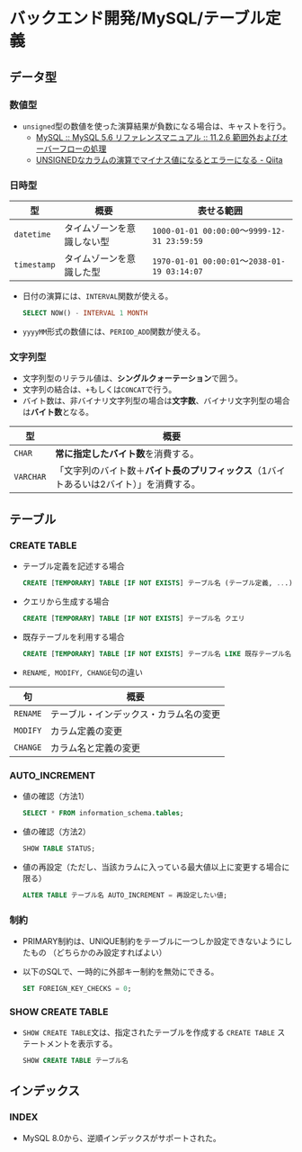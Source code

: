 # バックエンド開発/MySQL/テーブル定義

## データ型

### 数値型

- `unsigned`型の数値を使った演算結果が負数になる場合は、キャストを行う。
  - [MySQL :: MySQL 5.6 リファレンスマニュアル :: 11.2.6 範囲外およびオーバーフローの処理](https://dev.mysql.com/doc/refman/5.6/ja/out-of-range-and-overflow.html)
  - [UNSIGNEDなカラムの演算でマイナス値になるとエラーになる - Qiita](https://qiita.com/cufh/items/ed6203f368f1ec1bf3a7)

### 日時型

| 型          | 概要                       | 表せる範囲                                   |
| ----------- | -------------------------- | -------------------------------------------- |
| `datetime`  | タイムゾーンを意識しない型 | `1000-01-01 00:00:00`～`9999-12-31 23:59:59` |
| `timestamp` | タイムゾーンを意識した型   | `1970-01-01 00:00:01`〜`2038-01-19 03:14:07` |

- 日付の演算には、`INTERVAL`関数が使える。

  ```sql
  SELECT NOW() - INTERVAL 1 MONTH
  ```

- `yyyyMM`形式の数値には、`PERIOD_ADD`関数が使える。

### 文字列型

- 文字列型のリテラル値は、**シングルクォーテーション**で囲う。
- 文字列の結合は、`+`もしくは`CONCAT`で行う。
- バイト数は、非バイナリ文字列型の場合は**文字数**、バイナリ文字列型の場合は**バイト数**となる。

| 型        | 概要                                                         |
| --------- | ------------------------------------------------------------ |
| `CHAR`    | **常に指定したバイト数**を消費する。                         |
| `VARCHAR` | 「文字列のバイト数＋**バイト長のプリフィックス**（1バイトあるいは2バイト）」を消費する。 |

## テーブル

### CREATE TABLE

- テーブル定義を記述する場合

  ```sql
  CREATE [TEMPORARY] TABLE [IF NOT EXISTS] テーブル名 (テーブル定義, ...)
  ```

- クエリから生成する場合

  ```sql
  CREATE [TEMPORARY] TABLE [IF NOT EXISTS] テーブル名 クエリ
  ```

- 既存テーブルを利用する場合

  ```sql
  CREATE [TEMPORARY] TABLE [IF NOT EXISTS] テーブル名 LIKE 既存テーブル名
  ```

- `RENAME, MODIFY, CHANGE`句の違い

| 句       | 概要                                   |
| -------- | -------------------------------------- |
| `RENAME` | テーブル・インデックス・カラム名の変更 |
| `MODIFY` | カラム定義の変更                       |
| `CHANGE` | カラム名と定義の変更                   |

### AUTO_INCREMENT

- 値の確認（方法1）

  ```sql
  SELECT * FROM information_schema.tables;
  ```

- 値の確認（方法2）

  ```sql
  SHOW TABLE STATUS;
  ```

- 値の再設定（ただし、当該カラムに入っている最大値以上に変更する場合に限る）

  ```sql
  ALTER TABLE テーブル名 AUTO_INCREMENT = 再設定したい値;
  ```

### 制約

- PRIMARY制約は、UNIQUE制約をテーブルに一つしか設定できないようにしたもの
  （どちらかのみ設定すればよい）
- 以下のSQLで、一時的に外部キー制約を無効にできる。

  ```sql
  SET FOREIGN_KEY_CHECKS = 0;
  ```

### SHOW CREATE TABLE

- `SHOW CREATE TABLE`文は、指定されたテーブルを作成する `CREATE TABLE` ステートメントを表示する。

  ```sql
  SHOW CREATE TABLE テーブル名
  ```

## インデックス

### INDEX

- MySQL 8.0から、逆順インデックスがサポートされた。
